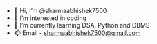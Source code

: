 - 👋 Hi, I’m @sharmaabhishek7500
- 👀 I’m interested in coding
- 🌱 I’m currently learning DSA, Python and DBMS
- 📫 Email - sharmaabhishek7500@gmail.com

<!---
sharmaabhishek7500/sharmaabhishek7500 is a ✨ special ✨ repository because its `README.md` (this file) appears on your GitHub profile.
You can click the Preview link to take a look at your changes.
--->
